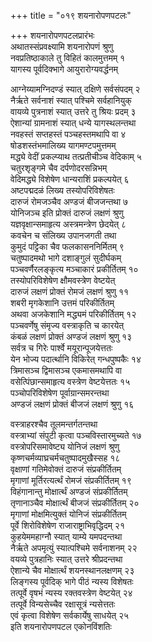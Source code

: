 +++
title = "०१९ शयनारोपणपटलः"

+++
शयनारोपणपटलप्रारंभः    
अथातस्संप्रवक्ष्यामि शयनारोपणं श्रुणु  
नवप्रतिष्ठाकाले तु विहितं कालमुत्तमम्  १  
यागस्य पूर्वदिक्भागे आयुरारोग्यवर्द्धनम्  

आग्नेय्यामग्निदण्डं स्यात् दक्षिणे सर्वसंपदम्  २  
नैर्ऋते सर्वनाशं स्यात् पश्चिमे सर्वहानियुक्  
वायव्ये पुत्रनाशं स्यात् उत्तरे तु श्रियः प्रदम्  ३  
ऐशान्यां ग्रामनाशं स्यात् धन्ये यागस्थलन्तथा  
नवहस्तं सप्तहस्तं पञ्चहस्तमथापि वा  ४  
षोडशस्तंभमालिख्य यागमण्टपमुत्तमम्  
मद्ध्ये वेदीं प्रकल्प्याथ तत्प्रतीचीञ्च वेदिकाम्  ५  
चतुरशृङ्गमे चैव दर्पणोदरसन्निभम्  
वेदिमद्ध्ये विशेषेण धान्यराशिं प्रकल्पयेत्  ६  
अष्टपद्मदळं लिख्य तस्योपरिविशेषतः  
दारुजं रोमजञ्चैव अण्डजं बीजजन्तथा  ७  
योनिजञ्च इति प्रोक्तं दारुजं लक्षणं श्रुणु  
यज्ञवृक्षान्समाहृत्य अस्त्रमन्त्रेण छेदयेत्  ८  
कवचेन च संलिख्य उपानजगती तथा  
कुमुदं पट्टिका चैव फलकासननिर्मितम्  ९  
चतुष्पादमथो भागे दशाङ्गुलं सुदीर्घकम्  
पञ्चवर्णैरलङ्कृत्य मञ्चाकारं प्रकीर्तितम्  १०  
तस्योपरिविशेषेण क्षौमवस्त्रेण वेष्टयेत्  
दारुजं लक्षणं प्रोक्तं रोमजं लक्षणं श्रुणु  ११  
शबरी मृगकेशानि उत्तमं परिकीर्तितम्  
अथवा अजकेशानि मद्ध्यमं परिकीर्तितम्  १२  
पञ्चवर्णेषु संमृज्य वस्त्राकृति च कारयेत्  
कंबळं लक्षणं प्रोक्तं अण्डजं लक्षणं श्रुणु  १३  
सर्वत्र च गिरेः पार्श्वे मयूरान्पूजयेत्ततः  
येन भोज्य पदार्त्थानि विकिरेत् गन्धपुष्पकैः  १४  
त्रिमासञ्च द्विमासञ्च एकमासमथापि वा  
वसेत्पिंछान्समाहृत्य वस्त्रेण वेष्टयेत्ततः  १५  
पञ्चोपरिविशेषेण पूर्वाग्रान्समरन्तथा  
अण्डजं लक्षणं प्रोक्तं बीजजं लक्षणं श्रुणु  १६  

वस्त्राहरश्चैव तूलमन्तर्गतन्तथा  
वस्त्राभ्यां संपुटी कृत्वा पञ्चविस्तारमुच्यते  १७  
वस्त्रोपरिसमावेष्ट्य योनिजं लक्षणं श्रुणु  
कृष्णचर्मव्याघ्रचर्मचतुष्पादमुखैस्सह  १८  
वृक्षाणां गतिमेवोक्तं दारुजं संप्रकीर्तितम्  
मृगाणां मूर्तिरत्यर्त्थं रोमजं संप्रकीर्तितम्  १९  
विहंगानान्तु मोक्षार्त्थं अण्डजं संप्रकीर्तितम्  
तृणानाञ्चैव मोक्षार्त्थं बीजजं संप्रकीर्तितम्  २०  
मृगाणां मोक्षमित्युक्तं योनिजं संप्रकीर्तितम्  
पूर्वे शिरोविशेषेण राजाराष्ट्राभिवृद्धिदम्  २१  
कुहयेममहाग्नौ स्यात् याम्ये यमपदन्तथा  
नैर्ऋते अपमृत्युं स्यात्पश्चिमे सर्वनाशनम्  २२  
वयव्ये पुत्रहानिः स्यात् उत्तरे श्रीप्रदन्तथा  
ऐशान्ये चैव मोक्षार्त्थं शयनस्थानलक्षणम्  २३  
लिङ्गस्य पूर्वदिक् भागे पीठं न्यस्य विशेषतः  
तत्पूर्वे वृषभं न्यस्य रक्तवस्त्रेण वेष्टयेत्  २४  
तत्पूर्वे विन्यसेच्चैव रक्षासूत्रं न्यसेत्ततः  
एवं कृत्वा विशेषेण सर्वकार्येषु साधयेत्  २५  
इति शयनारोपणपटल एकोनविंशतिः  
